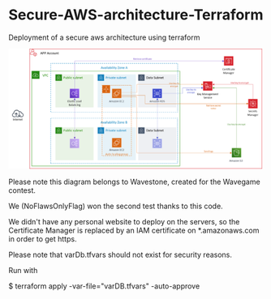 # Secure-AWS-architecture-Terraform
Deployment of a secure aws architecture using terraform

![Aws architecture](./archv2.png "Architecture deployed")

Please note this diagram belongs to Wavestone, created for the Wavegame contest. 

We (NoFlawsOnlyFlag) won the second test thanks to this code.

We didn't have any personal website to deploy on the servers, so the Certificate Manager is replaced by an IAM certificate on *.amazonaws.com in order to get https.

Please note that varDb.tfvars should not exist for security reasons.


Run with 

$ terraform apply -var-file="varDB.tfvars" -auto-approve

